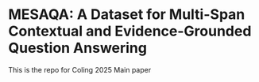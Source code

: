 # MESAQA: A Dataset for Multi-Span Contextual and Evidence-Grounded Question Answering


This is the repo for Coling 2025 Main paper
